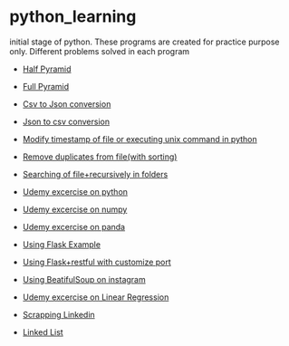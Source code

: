 # python_learning
initial stage of python.
These programs are created for practice purpose only. 
Different problems solved in each program

* [Half Pyramid](https://github.com/simplyshravan/python_learning/blob/master/pyramid.py)  
* [Full Pyramid](https://github.com/simplyshravan/python_learning/blob/master/pyramid_full.py)
* [Csv to Json conversion](https://github.com/simplyshravan/python_learning/blob/master/csv_to_json.py)
* [Json to csv conversion](https://github.com/simplyshravan/python_learning/blob/master/csv_to_json_print.py)
* [Modify timestamp of file or executing unix command in python](https://github.com/simplyshravan/python_learning/blob/master/modify_timestamp_of_file.py)
* [Remove duplicates from file(with sorting)](https://github.com/simplyshravan/python_learning/blob/master/remove_dup_rows.py)
* [Searching of file+recursively in folders](https://github.com/simplyshravan/python_learning/blob/master/file_search.py)
* [Udemy excercise on python](https://github.com/simplyshravan/python_learning/blob/master/udemy_python_exercise.py)
* [Udemy excercise on numpy](https://github.com/simplyshravan/python_learning/blob/master/numpy_exercise.py)
* [Udemy excercise on panda](https://github.com/simplyshravan/python_learning/blob/master/pandas_exercise.py)
* [Using Flask Example](https://github.com/simplyshravan/python_learning/blob/master/flaskRestful.py)
* [Using Flask+restful with customize port](https://github.com/simplyshravan/python_learning/blob/master/flask-hostname-port.py)
* [Using BeatifulSoup on instagram](https://github.com/simplyshravan/python_learning/blob/master/Using_beautifulsoup.py)
* [Udemy excercise on Linear Regression](https://github.com/simplyshravan/python_learning/blob/master/udemy_linearregression_excercise.py)
* [Scrapping Linkedin](https://github.com/simplyshravan/python_learning/blob/master/Scrapping_linkedin.py)

* [Linked List](https://github.com/trekhleb/javascript-algorithms/tree/master/src/data-structures/linked-list)
